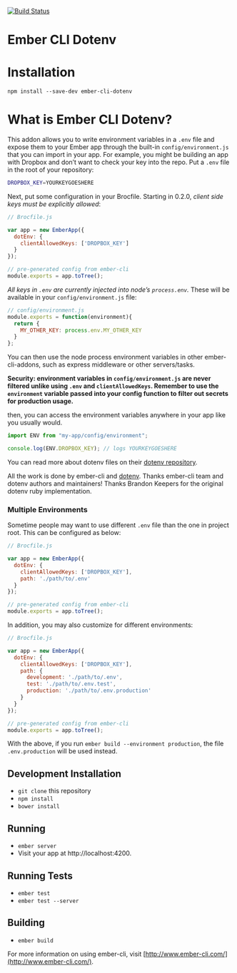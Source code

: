 [![Build Status](https://travis-ci.org/fivetanley/ember-cli-dotenv.svg)](https://travis-ci.org/fivetanley/ember-cli-dotenv)
# Ember CLI Dotenv

# Installation

`npm install --save-dev ember-cli-dotenv`

# What is Ember CLI Dotenv?

This addon allows you to write environment variables in a `.env` file and
expose them to your Ember app through the built-in `config/environment.js`
that you can import in your app. For example, you might be building an
app with Dropbox and don’t want to check your key into the repo. Put a `.env`
file in the root of your repository:

```bash
DROPBOX_KEY=YOURKEYGOESHERE
```

Next, put some configuration in your Brocfile. Starting in 0.2.0, *client side keys must be explicitly allowed*:

```javascript
// Brocfile.js

var app = new EmberApp({
  dotEnv: {
    clientAllowedKeys: ['DROPBOX_KEY']
  }
});

// pre-generated config from ember-cli
module.exports = app.toTree();
```

*All keys in `.env` are currently injected into node’s `process.env`.*
These will be available in your `config/environment.js` file:

```javascript
// config/environment.js
module.exports = function(environment){
  return {
    MY_OTHER_KEY: process.env.MY_OTHER_KEY
  }
};
```

You can then use the node process environment variables in other ember-cli-addons,
such as express middleware or other servers/tasks.

**Security: environment variables in `config/environment.js` are never filtered
unlike using `.env` and `clientAllowedKeys`. Remember to use the `environment`
variable passed into your config function to filter out secrets for production
usage.**

then, you can access the environment variables anywhere in your app like
you usually would.

```javascript
import ENV from "my-app/config/environment";

console.log(ENV.DROPBOX_KEY); // logs YOURKEYGOESHERE
```

You can read more about dotenv files on their [dotenv repository][dotenv].

All the work is done by ember-cli and [dotenv][dotenv]. Thanks ember-cli team and
dotenv authors and maintainers! Thanks Brandon Keepers for the original dotenv
ruby implementation.

### Multiple Environments

Sometime people may want to use different `.env` file than the one in project root.
This can be configured as below:

```javascript
// Brocfile.js

var app = new EmberApp({
  dotEnv: {
    clientAllowedKeys: ['DROPBOX_KEY'],
    path: './path/to/.env'
  }
});

// pre-generated config from ember-cli
module.exports = app.toTree();
```

In addition, you may also customize for different environments:


```javascript
// Brocfile.js

var app = new EmberApp({
  dotEnv: {
    clientAllowedKeys: ['DROPBOX_KEY'],
    path: {
      development: './path/to/.env',
      test: './path/to/.env.test',
      production: './path/to/.env.production'
    }
  }
});

// pre-generated config from ember-cli
module.exports = app.toTree();
```

With the above, if you run `ember build --environment production`, the file
`.env.production` will be used instead.


## Development Installation

* `git clone` this repository
* `npm install`
* `bower install`

## Running

* `ember server`
* Visit your app at http://localhost:4200.

## Running Tests

* `ember test`
* `ember test --server`

## Building

* `ember build`

For more information on using ember-cli, visit [http://www.ember-cli.com/](http://www.ember-cli.com/).

<!-- Links -->
[dotenv]: https://github.com/motdotla/dotenv
